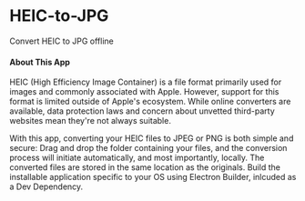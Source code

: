 # HEIC-to-JPG
Convert HEIC to JPG offline
#### About This App

HEIC (High Efficiency Image Container) is a file format primarily used for images and commonly associated with Apple. However, support for this format is limited outside of Apple's ecosystem. While online converters are available, data protection laws and concern about unvetted third-party websites mean they're not always suitable.

With this app, converting your HEIC files to JPEG or PNG is both simple and secure: Drag and drop the folder containing your files, and the conversion process will initiate automatically, and most importantly, locally. The converted files are stored in the same location as the originals. Build the installable application specific to your OS using Electron Builder, inlcuded as a Dev Dependency.
